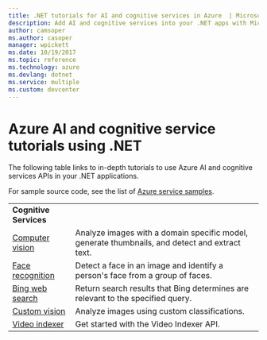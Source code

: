 ```yaml
---
title: .NET tutorials for AI and cognitive services in Azure  | Microsoft Docs
description: Add AI and cognitive services into your .NET apps with Microsoft Azure services. 
author: camsoper
ms.author: casoper
manager: wpickett
ms.date: 10/19/2017
ms.topic: reference
ms.technology: azure
ms.devlang: dotnet
ms.service: multiple
ms.custom: devcenter
---
```


# Azure AI and cognitive service tutorials using .NET

The following table links to in-depth tutorials to use Azure AI and cognitive services APIs in your .NET applications. 

For sample source code, see the list of [Azure service samples](https://azure.microsoft.com/resources/samples/?platform=dotnet).

| | |
|---|---|
| **Cognitive Services**| |
| [Computer vision][1] | Analyze images with a domain specific model, generate thumbnails, and detect and extract text. | 
| [Face recognition][2] | Detect a face in an image and identify a person's face from a group of faces. | 
| [Bing web search][3]| Return search results that Bing determines are relevant to the specified query. |
| [Custom vision][4] | Analyze images using custom classifications. |
| [Video indexer][5] | Get started with the Video Indexer API.|

[1]: /azure/cognitive-services/computer-vision/tutorials/csharptutorial
[2]: /azure/cognitive-services/face/tutorials/faceapiincsharptutorial
[3]: /azure/cognitive-services/bing-web-search/csharp-ranking-tutorial
[4]: /azure/cognitive-services/custom-vision-service/csharp-tutorial
[5]: /azure/cognitive-services/video-indexer/video-indexer-use-apis

